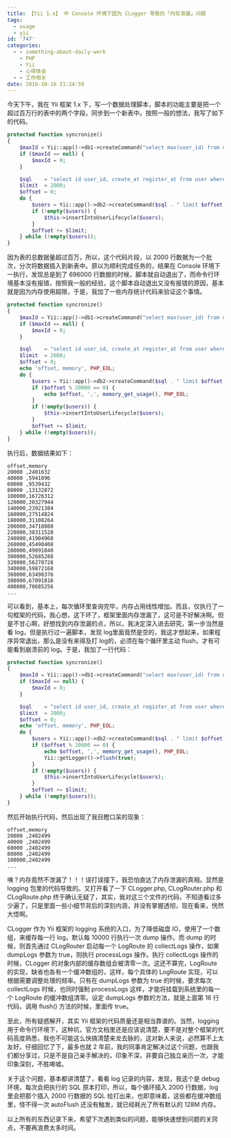 ```yaml
---
title: 【Yii 1.x】 中 Console 环境下因为 CLogger 导致的「内存泄漏」问题
tags:
  - usage
  - yii
id: '747'
categories:
  - - something-about-daily-work
    - PHP
    - Yii
    - 心得体会
  - - 工作相关
date: 2016-10-16 21:24:59
---
```


今天下午，我在 Yii 框架 1.x 下，写一个数据处理脚本，脚本的功能主要是把一个超过百万行的表中的两个字段，同步到一个新表中。按照一般的想法，我写了如下的代码。
<!-- more -->
```php
protected function syncronize()
{
    $maxId = Yii::app()->db1->createCommand("select max(user_id) from user_lifecycle")->queryScalar();
    if ($maxId == null) {
        $maxId = 0;
    }

    $sql    = "select id user_id, create_at register_at from user where id > :max";
    $limit  = 2000;
    $offset = 0;
    do {
        $users = Yii::app()->db2->createCommand($sql . " limit $offset, $limit")->queryAll(true, ['max' => $maxId]);
        if (!empty($users)) {
            $this->insertIntoUserLifecycle($users);
        }
        $offset += $limit;
    } while (!empty($users));
}
```

因为表的总数据量超过百万，所以，这个代码片段，以 2000 行数据为一个批次，分次将数据插入到新表中。原以为顺利完成任务的，结果在 Console 环境下一执行，发现总是到了 696000 行数据的时候，脚本就自动退出了，而命令行环境基本没有报错，按照我一般的经验，这个脚本自动退出又没有报错的原因，基本就是因为内存使用超限，于是，我加了一些内存统计代码来验证这个事情。

```php
protected function syncronize()
{
    $maxId = Yii::app()->db1->createCommand("select max(user_id) from user_lifecycle")->queryScalar();
    if ($maxId == null) {
        $maxId = 0;
    }

    $sql    = "select id user_id, create_at register_at from user where id > :max";
    $limit  = 2000;
    $offset = 0;
    echo 'offset, memory', PHP_EOL;
    do {
        $users = Yii::app()->db2->createCommand($sql . " limit $offset, $limit")->queryAll(true, ['max' => $maxId]);
        if ($offset % 20000 == 0) {
            echo $offset, ',', memory_get_usage(), PHP_EOL;
        }
        if (!empty($users)) {
            $this->insertIntoUserLifecycle($users);
        }
        $offset += $limit;
    } while (!empty($users));
}
```

执行后，数据结果如下：

```generic
offset,memory
20000 ,2401632
40000 ,5941896
60000 ,9539432
80000 ,13132872
100000,16726312
120000,20327944
140000,23921384
160000,27514824
180000,31108264
200000,34718088
220000,38311528
240000,41904968
260000,45498408
280000,49091848
300000,52685288
320000,56278728
340000,59872168
360000,63498376
380000,67091816
400000,70685256
...

```

可以看到，基本上，每次循环里查询完毕，内存占用线性增加。而且，仅执行了一句框架的代码，我心想，这下坏了，框架里面内存泄漏了，这可是不好解决啊。但是不甘心啊，好想找到内存泄漏的点，所以，我决定深入进去研究，第一步当然是看 log，但是执行过一遍脚本，发现 log里面竟然是空的，我这才想起来，如果程序异常退出，那么是没有来得及打 log的，必须在每个循环里主动 flush，才有可能看到崩溃前的 log。于是，我加了一行代码：

```php
protected function syncronize()
{
    $maxId = Yii::app()->db1->createCommand("select max(user_id) from user_lifecycle")->queryScalar();
    if ($maxId == null) {
        $maxId = 0;
    }

    $sql    = "select id user_id, create_at register_at from user where id > :max";
    $limit  = 2000;
    $offset = 0;
    echo 'offset, memory', PHP_EOL;
    do {
        $users = Yii::app()->db2->createCommand($sql . " limit $offset, $limit")->queryAll(true, ['max' => $maxId]);
        if ($offset % 20000 == 0) {
            echo $offset, ',', memory_get_usage(), PHP_EOL;
            Yii::getLogger()->flush(true);
        }
        if (!empty($users)) {
            $this->insertIntoUserLifecycle($users);
        }
        $offset += $limit;
    } while (!empty($users));
}
```

然后开始执行代码，然后出现了我目瞪口呆的现象：

```generic
offset,memory
20000 ,2402499
40000 ,2402499
60000 ,2402499
80000 ,2402499
100000,2402499
...

```

咦？内存竟然不泄漏了！！！误打误撞下，我恐怕直达了内存泄漏的真相。显然是 logging 包里的代码导致的。又打开看了一下 CLogger.php, CLogRouter.php 和 CLogRoute.php 终于确认无疑了，其实，我对这三个文件的代码，不知道看过多少遍了，只是里面一些小细节背后的深刻内涵，并没有掌握透彻，现在看来，恍然大悟啊。

CLogger 作为 Yii 框架的 logging 系统的入口，为了降低磁盘 IO，使用了一个数组，来缓存每一行 log，默认每 10000 行执行一次 dump 操作。而 dump 的时候，则首先通过 CLogRouter 启动每一个 LogRoute 的 collectLogs 操作，如果 dumpLogs 参数为 true，则执行 processLogs 操作。执行 collectLogs 操作的时候，CLogger 的对象内部的缓存数组会被清零一次。这还不算完，LogRoute 的实现，缺省也各有一个缓冲数组的，这样，每个具体的 LogRoute 实现，可以根据需要调整处理的频率。只有在 dumpLogs 参数为 true 的时候，要求每次 collectLogs 时候，也同时强制 processLogs 这样，才能将挂载到系统里的每一个 LogRoute 的缓冲数组清零。设定 dumpLogs 参数的方法，就是上面第 16 行代码，调用 flush() 方法的时候，里面传 true。

至此，所有疑惑解开，其实 Yii 框架的代码质量还是相当靠谱的。当然，logging 用于命令行环境下，这种坑，官方文档里还是应该说清楚，要不是对整个框架的代码高度熟悉，我也不可能这么快搞清楚来龙去脉的，这对新人来说，必然算不上太友好。仔细回忆了下，最多也就 2 年前，我的同事肯定解决过这个问题，也跟我们都分享过，只是不是自己亲手解决的，印象不深，非要自己独立亲历一次，才能印象深刻，不胜唏嘘。

关于这个问题，基本都讲清楚了，看看 log 记录的内容，发现，我这个是 debug 环境，每次会把执行的 SQL 原本打印，所以，每个循环插入 2000 行数据，log 里会把那个插入 2000 行数据的 SQL 给打出来，也即意味着，这些都在缓冲数组里，怪不得一次 autoFlush 还没有触发，就已经耗光了所有默认的 128M 内存。

以上所有的东西记录下来，希望下次遇到类似的问题，能够快速想到问题的关窍点，不要再浪费太多时间。